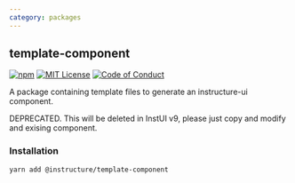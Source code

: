 ```yaml
---
category: packages
---
```


## template-component

[![npm][npm]][npm-url]
[![MIT License][license-badge]][license]
[![Code of Conduct][coc-badge]][coc]

A package containing template files to generate an instructure-ui component.

DEPRECATED. This will be deleted in InstUI v9, please just copy and modify and exising component.

### Installation

```sh
yarn add @instructure/template-component
```

[npm]: https://img.shields.io/npm/v/@instructure/template-component.svg
[npm-url]: https://npmjs.com/package/@instructure/template-component
[license-badge]: https://img.shields.io/npm/l/instructure-ui.svg?style=flat-square
[license]: https://github.com/instructure/instructure-ui/blob/master/LICENSE
[coc-badge]: https://img.shields.io/badge/code%20of-conduct-ff69b4.svg?style=flat-square
[coc]: https://github.com/instructure/instructure-ui/blob/master/CODE_OF_CONDUCT.md
